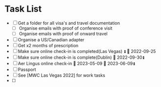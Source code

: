 # Task List

- [ ] Get a folder for all visa's and travel documentation
	- [ ] Organise emails with proof of conference visit
	- [ ] Organise emails with proof of onward travel
- [ ] Organise a US/Canadian adapter
- [ ] Get x2 months of prescription
- [ ] Make sure online check-in is completed(Las Vegas) ⏫ 📅 2022-09-25
- [ ] Make sure online check-in is complete(Dublin) 📅 2022-09-30⏫ 
- [ ] Aer Lingus online check-in 🛫 2023-05-09 📅 2023-06-09⏫ 
- [ ] Passport
- [ ] See [MWC Las Vegas 2022] for work tasks
- [ ] 
